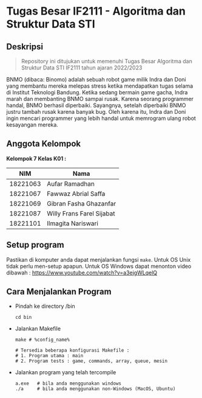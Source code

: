 # Tugas Besar IF2111 - Algoritma dan Struktur Data STI

## Deskripsi

> Repository ini ditujukan untuk memenuhi Tugas Besar Algoritma dan Struktur Data STI IF2111 tahun ajaran 2022/2023

BNMO (dibaca: Binomo) adalah sebuah robot game milik Indra dan Doni yang membantu mereka melepas stress ketika mendapatkan tugas selama di Institut Teknologi Bandung. Ketika sedang bermain game gacha, Indra marah dan membanting BNMO sampai rusak. Karena seorang programmer handal, BNMO berhasil diperbaiki. Sayangnya, setelah diperbaiki BNMO justru tambah rusak karena banyak bug. Oleh karena itu, Indra dan Doni ingin mencari programmer yang lebih handal untuk memrogram ulang robot kesayangan mereka.

## Anggota Kelompok

**Kelompok 7 Kelas K01 :**

| NIM          | Nama                       |
| ---          | ---                        |
| 18221063     | Aufar Ramadhan             |
| 18221067     | Fawwaz Abrial Saffa        |
| 18221069     | Gibran Fasha Ghazanfar     |
| 18221087     | Willy Frans Farel Sijabat  |
| 18221101     | Ilmagita Nariswari         |

## Setup program
Pastikan di komputer anda dapat menjalankan fungsi ```make```. Untuk OS Unix tidak perlu men-setup apapun. Untuk OS Windows dapat menonton video dibawah :
https://www.youtube.com/watch?v=a3ejgWLqelQ

## Cara Menjalankan Program
- Pindah ke directory /bin
    ``` 
    cd bin
    ```
- Jalankan Makefile
    ```
    make # %config_name%

    # Tersedia beberapa konfigurasi Makefile :
    # 1. Program utama : main
    # 2. Program tests : game, commands, array, queue, mesin
    ```
    
- Jalankan program yang telah tercompile
    ``` 
    a.exe   # bila anda menggunakan windows 
    ./a     # bila anda menggunakan non-Windows (MacOS, Ubuntu)    
    ```